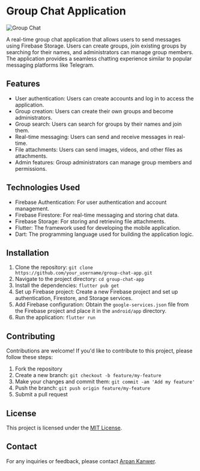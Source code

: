 # Group Chat Application

![Group Chat](group_chat_banner.jpg)

A real-time group chat application that allows users to send messages using Firebase Storage. Users can create groups, join existing groups by searching for their names, and administrators can manage group members. The application provides a seamless chatting experience similar to popular messaging platforms like Telegram.

## Features

- User authentication: Users can create accounts and log in to access the application.
- Group creation: Users can create their own groups and become administrators.
- Group search: Users can search for groups by their names and join them.
- Real-time messaging: Users can send and receive messages in real-time.
- File attachments: Users can send images, videos, and other files as attachments.
- Admin features: Group administrators can manage group members and permissions.

## Technologies Used

- Firebase Authentication: For user authentication and account management.
- Firebase Firestore: For real-time messaging and storing chat data.
- Firebase Storage: For storing and retrieving file attachments.
- Flutter: The framework used for developing the mobile application.
- Dart: The programming language used for building the application logic.

## Installation

1. Clone the repository: `git clone https://github.com/your_username/group-chat-app.git`
2. Navigate to the project directory: `cd group-chat-app`
3. Install the dependencies: `flutter pub get`
4. Set up Firebase project: Create a new Firebase project and set up authentication, Firestore, and Storage services.
5. Add Firebase configuration: Obtain the `google-services.json` file from the Firebase project and place it in the `android/app` directory.
6. Run the application: `flutter run`

## Contributing

Contributions are welcome! If you'd like to contribute to this project, please follow these steps:

1. Fork the repository
2. Create a new branch: `git checkout -b feature/my-feature`
3. Make your changes and commit them: `git commit -am 'Add my feature'`
4. Push the branch: `git push origin feature/my-feature`
5. Submit a pull request

## License

This project is licensed under the [MIT License](LICENSE).

## Contact

For any inquiries or feedback, please contact [Arpan Kanwer](mailto:arpan@example.com).
